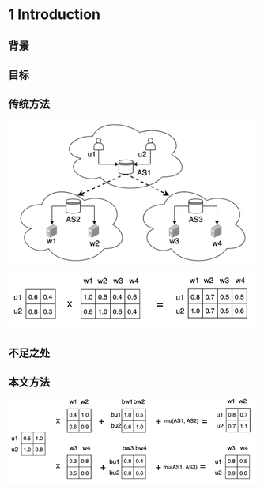 # 1 Introduction

## 背景



## 目标



## 传统方法

![image-20220127115822734](image-20220127115822734.png)

![image-20220127134845397](image-20220127134845397.png)

## 不足之处



## 本文方法

![image-20220127135736356](image-20220127135736356.png)